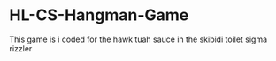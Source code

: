 # HL-CS-Hangman-Game

This game is i coded for the hawk tuah sauce in the skibidi toilet sigma rizzler

